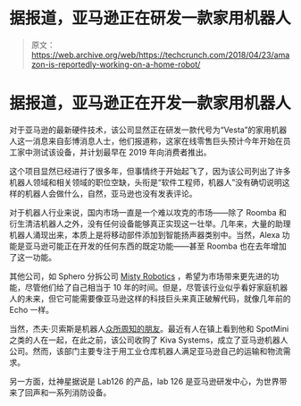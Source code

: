 # 据报道，亚马逊正在研发一款家用机器人

> 原文：<https://web.archive.org/web/https://techcrunch.com/2018/04/23/amazon-is-reportedly-working-on-a-home-robot/>

# 据报道，亚马逊正在开发一款家用机器人

对于亚马逊的最新硬件技术，该公司显然正在研发一款代号为“Vesta”的家用机器人这一消息来自彭博消息人士，他们报道称，这家在线零售巨头预计今年开始在员工家中测试该设备，并计划最早在 2019 年向消费者推出。

这个项目显然已经进行了很多年，但事情终于开始起飞了，因为该公司列出了许多机器人领域和相关领域的职位空缺，头衔是“软件工程师，机器人”没有确切说明这样的机器人会做什么，自然，亚马逊也没有发表评论。

对于机器人行业来说，国内市场一直是一个难以攻克的市场——除了 Roomba 和衍生清洁机器人之外，没有任何设备能够真正实现这一壮举。几年来，大量的助理机器人涌现出来，本质上是将移动部件添加到智能扬声器类别中。当然，Alexa 功能是亚马逊可能正在开发的任何东西的既定功能——甚至 Roomba 也在去年增加了这一功能。

其他公司，如 Sphero 分拆公司 [Misty Robotics](https://web.archive.org/web/20230304225033/https://techcrunch.com/2018/01/11/sphero-spinoff-misty-robotics-launches-a-robot-for-programmers/) ，希望为市场带来更先进的功能，尽管他们给了自己相当于 10 年的时间。但是，尽管该行业似乎看好家庭机器人的未来，但它可能需要像亚马逊这样的科技巨头来真正破解代码，就像几年前的 Echo 一样。

当然，杰夫·贝索斯是机器人[众所周知的朋友](https://web.archive.org/web/20230304225033/https://techcrunch.com/2018/03/19/jeff-bezos-friend-to-robots/)。最近有人在镇上看到他和 SpotMini 之类的人在一起，在此之前，该公司收购了 Kiva Systems，成立了亚马逊机器人公司。然而，该部门主要专注于用工业仓库机器人满足亚马逊自己的运输和物流需求。

另一方面，灶神星据说是 Lab126 的产品，lab 126 是亚马逊研发中心，为世界带来了回声和一系列消防设备。